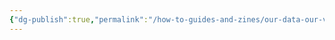 ```yaml
---
{"dg-publish":true,"permalink":"/how-to-guides-and-zines/our-data-our-values-a-how-to-guide-for-creating-data-values-statements/"}
---
```



